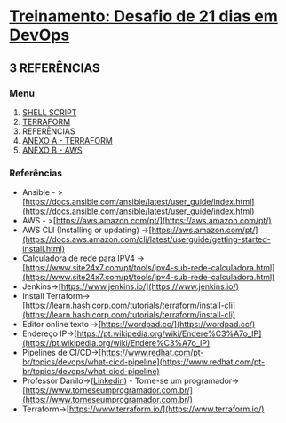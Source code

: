 # [Treinamento: Desafio de 21 dias em DevOps](../../README.md)

## 3 REFERÊNCIAS

### Menu
1. [SHELL SCRIPT](../../base/shellscript/shellscript.md)
2. [TERRAFORM](../../base/terraform/terraform.md)
3. REFERÊNCIAS
4. [ANEXO A - TERRAFORM](../terraform/install/anexo_A_terraform_install.md)
5. [ANEXO B - AWS](../terraform/install/anexo_B_aws_install.md)

### Referências
* Ansible - >[https://docs.ansible.com/ansible/latest/user_guide/index.html](https://docs.ansible.com/ansible/latest/user_guide/index.html)
* AWS - >[https://aws.amazon.com/pt/](https://aws.amazon.com/pt/)
* AWS CLI (Installing or updating) ->[https://aws.amazon.com/pt/](https://docs.aws.amazon.com/cli/latest/userguide/getting-started-install.html)
* Calculadora de rede para IPV4 ->[https://www.site24x7.com/pt/tools/ipv4-sub-rede-calculadora.html](https://www.site24x7.com/pt/tools/ipv4-sub-rede-calculadora.html)
* Jenkins->[https://www.jenkins.io/](https://www.jenkins.io/)
* Install Terraform->[https://learn.hashicorp.com/tutorials/terraform/install-cli](https://learn.hashicorp.com/tutorials/terraform/install-cli)
* Editor online texto ->[https://wordpad.cc/](https://wordpad.cc/)
* Endereço IP->[https://pt.wikipedia.org/wiki/Endere%C3%A7o_IP](https://pt.wikipedia.org/wiki/Endere%C3%A7o_IP)
* Pipelines de CI/CD->[https://www.redhat.com/pt-br/topics/devops/what-cicd-pipeline](https://www.redhat.com/pt-br/topics/devops/what-cicd-pipeline)
* Professor Danilo->([Linkedin](https://www.linkedin.com/in/danilo-aparecido-dos-santos-03101034/)) - Torne-se um programador->[https://www.torneseumprogramador.com.br/](https://www.torneseumprogramador.com.br/)
* Terraform->[https://www.terraform.io/](https://www.terraform.io/)

